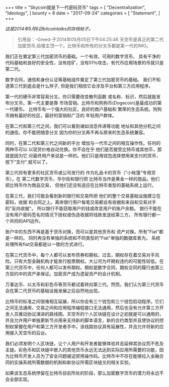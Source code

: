 +++
title = "Skycoin就是下一代密码货币"
tags = [
    "Decentralization",
    "Ideology",
]
bounty = 8
date = "2017-09-24"
categories = [
    "Statement",
]
+++

*这是2014年5月6日bitcointalks的存档帖子。*

>引用自：-Greed-于2014年05月05日下午04:25:46
天空币是真正的第二代加密货币,给楼主顶一个。比特币和所有的分叉币都是第一代的IMO。

我们正在奠定第三代加密货币的基础。一个有效，可用的数字货币，
具有干净的代码基础和良好的安全性，没有挖矿，没有51％攻击，有代币应用场景的币就只是第二代。

数字合同，通信和身份认证等基础组件奠定了第三代加密货币的基础。
我们不知道第三代到底会是什么样子,
但是我们相信它会涉及平台和第三方应用程序。

第一代的硬币非常容易分叉。你只需要改变散列函数
或名称、标识，然后就能发布分叉币。第一代主要是靠
市场营销。比特币和狗狗币(Dogecoin)是最成功的第一代硬币。
比特币有一个强大的社区，良好的商户基础和
繁荣的生态系统。狗狗币拥有最好的社区，最好的营销和广泛的
年轻用户群体。

在第二代和第三代之间，我们可以看到诸如消息传递等功能
地址和其他分机之间的通信。你不能把随意分叉
因为你的分叉再不再与原来的生态系统兼容。

同时，在第二代和第三代之间新的平台
增加与一代币之间的相互操作性。任何的两种币可以
以现货价格自动兑换。你不会在乎
他们是否接受比特币或其他币，那就是因为它
对最终用户来说是一样的。他们只是用钱包选择想用来支付的货币，按下“支付”
就可以了。

第三代将有更多的社区货币或公司发行的
作为礼品卡的货币（“小帐篷”专用货币）。在
第二代数字货币，华尔街和银行把
比特币当作是黄金一样的商品。他们把比特币作为商品交易，
但他们还没有适应在比特币类型的基础系统上运行。

在第三代，我们可能会看到新的银行和交易所把
他们的整个交易基础设施建立在密码，收据
和合同之上。离岸银行用户每笔交易都会有收据和来自和交易对手的"反向收据"。
所以银行不能窃取用户的钱或改变用户的账户余额。
银行不能在没有用户密码签名的情况下授权或伪造收据将钱款发送给第三方。
所有银行都一个共同的API运作。

账户中的东西不再是基于货币对换，而可以是其他货币和
资产对换。所有"Fiat"都是一样的。
同时再没有单独的系统和不同类型的"Fiat"单独的数据库表为。
系统处理所有fiat交易都是以一致的方式进行。

在第三代货币中，每个人都可以发布债券和期权。过去，期权存在着交易对手风险。只有大型金融机构才能发行股票期权。大公司为坏期权违约的可能性较低。在第三代货币中，任何人都可以发布期权。期权是数字合同，期权合同的履行由第三方契约中的资产来保证。加密资产成为遗留资产的会计机制。

万事达币、以太币和彩色币等货币都试着转向第三代。然而，我们认为第三代货币会在第二代货币的基础设施发展之后自然地出现。

比特币的标准之间很难相互延展，所以你会有三个钱包和三个钱包启动程序。它们之间无法通用，交易之间和应用程序编程接口无法通用，然后也没有允许第三方开发人员推动协议演进的路线图。天空币的个人区块链在设计之初就是可以通用的，并且允许用户单独更新节点用来支持新的脚本语言，新的合约类型并且使协议的控制权掌握在用户和第三方开发者手中。该线路协议具有延展性，并且允许将新的应用接入天空币的后台。

我们必须发明个人区块链，让个人用户和开发者能够体验并且延伸其协议而不危及主链。彩色币和区块链中嵌入的其他货币永远无法达到实际应用所需要的功能，因为比特币开发人员为了安全问题被迫禁用操作码。比特币中不存在能够拉入金融合同的实操系统所需数据的机制和新协议所需区块链叉的相关实验。

如果该生态系统停留在比特币目前所处的阶段，那么加密数字货币的潜力将永远不会全部实现。
